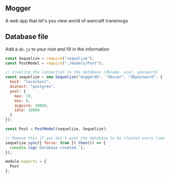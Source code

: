 ## Mogger

A web app that let's you view world of warcraft transmogs

## Database file
Add a ``db.js`` to your root and fill in the information

```javascript
const Sequelize = require("sequelize");
const PostModel = require("./models/Post");

// Creating the connection to the database [dbname, user, password]
const sequelize = new Sequelize("moggerdb", "dbuser", "dbpassword", {
  host: "localhost",
  dialect: "postgres",
  pool: {
    max: 10,
    min: 0,
    acquire: 30000,
    idle: 10000
  }
});

const Post = PostModel(sequelize, Sequelize);

// Remove this if you don't want the database to be cleared every time you refresh
sequelize.sync({ force: true }).then(() => {
  console.log(`Database created.`);
});

module.exports = {
  Post
};
```

